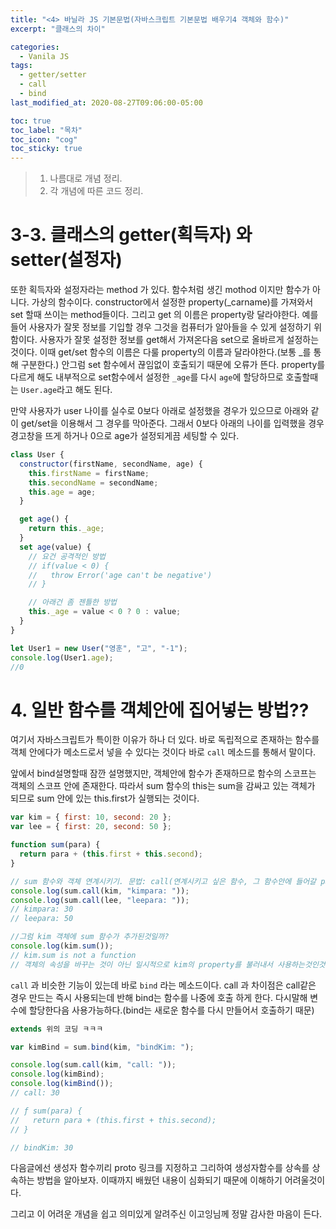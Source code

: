 ```yaml
---
title: "<4> 바닐라 JS 기본문법(자바스크립트 기본문법 배우기4 객체와 함수)"
excerpt: "클래스의 차이"

categories:
  - Vanila JS
tags:
  - getter/setter
  - call
  - bind
last_modified_at: 2020-08-27T09:06:00-05:00

toc: true
toc_label: "목차"
toc_icon: "cog"
toc_sticky: true
---
```


> 1. 나름대로 개념 정리.
> 2. 각 개념에 따른 코드 정리.

# 3-3. 클래스의 getter(획득자) 와 setter(설정자)

또한 획득자와 설정자라는 method 가 있다. 함수처럼 생긴 mothod 이지만 함수가 아니다. 가상의 함수이다. constructor에서 설정한 property(\_carname)를 가져와서 set 할때 쓰이는 method들이다. 그리고 get 의 이름은 property랑 달라야한다. 예를 들어 사용자가 잘못 정보를 기입할 경우 그것을 컴퓨터가 알아들을 수 있게 설정하기 위함이다. 사용자가 잘못 설정한 정보를 get해서 가져온다음 set으로 올바르게 설정하는 것이다. 이때 get/set 함수의 이름은 다룰 property의 이름과 달라야한다.(보통 \_를 통해 구분한다.) 안그럼 set 함수에서 끊임없이 호출되기 때문에 오류가 뜬다. property를 다르게 해도 내부적으로 set함수에서 설정한 `_age`를 다시 `age`에 할당하므로 호출할때는 `User.age`라고 해도 된다.

만약 사용자가 user 나이를 실수로 0보다 아래로 설정했을 경우가 있으므로 아래와 같이 get/set을 이용해서 그 경우를 막아준다. 그래서 0보다 아래의 나이를 입력했을 경우 경고창을 뜨게 하거나 0으로 age가 설정되게끔 세팅할 수 있다.

```javascript
class User {
  constructor(firstName, secondName, age) {
    this.firstName = firstName;
    this.secondName = secondName;
    this.age = age;
  }

  get age() {
    return this._age;
  }
  set age(value) {
    // 요건 공격적인 방법
    // if(value < 0) {
    //   throw Error('age can't be negative')
    // }

    // 아래건 좀 젠틀한 방법
    this._age = value < 0 ? 0 : value;
  }
}

let User1 = new User("영훈", "고", "-1");
console.log(User1.age);
//0
```

# 4. 일반 함수를 객체안에 집어넣는 방법??

여기서 자바스크립트가 특이한 이유가 하나 더 있다. 바로 독립적으로 존재하는 함수를 객체 안에다가 메소드로서 넣을 수 있다는 것이다 바로 `call` 메소드를 통해서 말이다.

앞에서 bind설명할때 잠깐 설명했지만, 객체안에 함수가 존재하므로 함수의 스코프는 객체의 스코프 안에 존재한다. 따라서 sum 함수의 this는 sum을 감싸고 있는 객체가 되므로 sum 안에 있는 this.first가 실행되는 것이다.

```javascript
var kim = { first: 10, second: 20 };
var lee = { first: 20, second: 50 };

function sum(para) {
  return para + (this.first + this.second);
}

// sum 함수와 객체 연계시키기. 문법: call(연계시키고 싶은 함수, 그 함수안에 들어갈 parameter..)
console.log(sum.call(kim, "kimpara: "));
console.log(sum.call(lee, "leepara: "));
// kimpara: 30
// leepara: 50

//그럼 kim 객체에 sum 함수가 추가된것일까?
console.log(kim.sum());
// kim.sum is not a function
// 객체의 속성을 바꾸는 것이 아닌 일시적으로 kim의 property를 불러내서 사용하는것인것 같다.
```

`call` 과 비슷한 기능이 있는데 바로 `bind` 라는 메소드이다. call 과 차이점은 call같은 경우 만드는 즉시 사용되는데 반해 bind는 함수를 나중에 호출 하게 한다. 다시말해 변수에 할당한다음 사용가능하다.(bind는 새로운 함수를 다시 만들어서 호출하기 때문)

```javascript
extends 위의 코딩 ㅋㅋㅋ

var kimBind = sum.bind(kim, "bindKim: ");

console.log(sum.call(kim, "call: "));
console.log(kimBind);
console.log(kimBind());
// call: 30

// ƒ sum(para) {
//   return para + (this.first + this.second);
// }

// bindKim: 30
```

다음글에선 생성자 함수끼리 proto 링크를 지정하고 그리하여 생성자함수를 상속를 상속하는 방법을 알아보자. 이때까지 배웠던 내용이 심화되기 때문에 이해하기 어려울것이다.

그리고 이 어려운 개념을 쉽고 의미있게 알려주신 이고잉님께 정말 감사한 마음이 든다.
